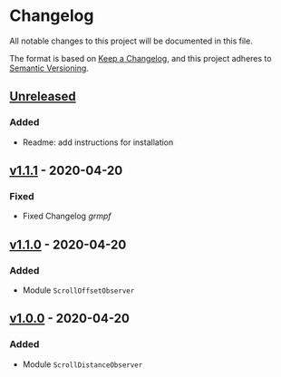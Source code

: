 # Changelog

All notable changes to this project will be documented in this file.

The format is based on [Keep a Changelog](https://keepachangelog.com/en/1.0.0/),
and this project adheres to [Semantic Versioning](https://semver.org/spec/v2.0.0.html).

## [Unreleased]

### Added

- Readme: add instructions for installation

## [v1.1.1] - 2020-04-20

### Fixed

- Fixed Changelog *grmpf* 

## [v1.1.0] - 2020-04-20

### Added

- Module `ScrollOffsetObserver`

## [v1.0.0] - 2020-04-20

### Added

- Module `ScrollDistanceObserver`

[unreleased]: https://github.com/Pixelherz/reactbox/compare/v1.1.1...HEAD
[v1.1.1]: https://github.com/Pixelherz/reactbox/compare/v1.1.0...v1.1.1
[v1.1.0]: https://github.com/Pixelherz/reactbox/compare/v1.0.0...v1.1.0
[v1.0.0]: https://github.com/Pixelherz/reactbox/releases/tag/v1.0.0
